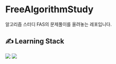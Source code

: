 # FreeAlgorithmStudy

알고리즘 스터디 FAS의 문제풀이를 올려놓는 레포입니다.

## ✍️ Learning Stack

<img src="https://img.shields.io/badge/JavaScript-yellow?style=flat-square&logo=JavaScript&logoColor=white"/>  <img src="https://img.shields.io/badge/Python-3766AB?style=flat-square&logo=Python&logoColor=white"/> 
